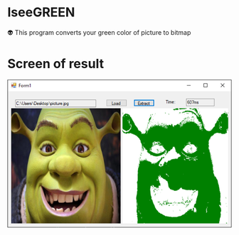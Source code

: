 # IseeGREEN
:alien: This program converts your green color of picture to bitmap


# Screen of result

![Image of shrek](/images/image.png)
